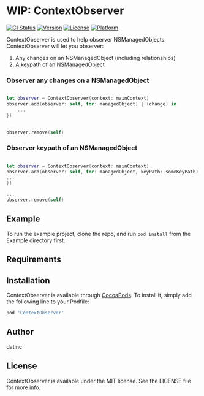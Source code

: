 # WIP: ContextObserver

[![CI Status](https://img.shields.io/travis/datinc/ContextObserver.svg?style=flat)](https://travis-ci.org/datinc/ContextObserver)
[![Version](https://img.shields.io/cocoapods/v/ContextObserver.svg?style=flat)](https://cocoapods.org/pods/ContextObserver)
[![License](https://img.shields.io/cocoapods/l/ContextObserver.svg?style=flat)](https://cocoapods.org/pods/ContextObserver)
[![Platform](https://img.shields.io/cocoapods/p/ContextObserver.svg?style=flat)](https://cocoapods.org/pods/ContextObserver)

ContextObserver is used to help observer NSManagedObjects. ContextObserver will let you observer:
1) Any changes on an NSManagedObject (including relationships)
2) A keypath of an NSManagedObject

### Observer any changes on a NSManagedObject

```swift

let observer = ContextObserver(context: mainContext)
observer.add(observer: self, for: managedObject) { (change) in
    ...
})

...
observer.remove(self)

```

### Observer keypath of an NSManagedObject

```swift

let observer = ContextObserver(context: mainContext)
observer.add(observer: self, for: managedObject, keyPath: someKeyPath) { (change) in
...
})

...
observer.remove(self)

```

## Example

To run the example project, clone the repo, and run `pod install` from the Example directory first.

## Requirements

## Installation

ContextObserver is available through [CocoaPods](https://cocoapods.org). To install
it, simply add the following line to your Podfile:

```ruby
pod 'ContextObserver'
```

## Author

datinc

## License

ContextObserver is available under the MIT license. See the LICENSE file for more info.

